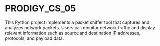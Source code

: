 # PRODIGY_CS_05
This Python project implements a packet sniffer tool that captures and analyzes network packets. Users can monitor network traffic and display relevant information such as source and destination IP addresses, protocols, and payload data.
